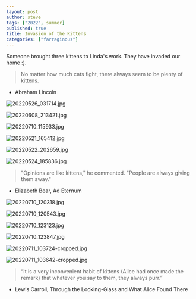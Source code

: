 ```yaml
---
layout: post
author: steve
tags: ["2022", summer]
published: true
title: Invasion of the Kittens
categories: ["farraginous"]
---
```

Someone brought three kittens to Linda's work. They have invaded our home :).  

>No matter how much cats fight, there always seem to be plenty of kittens.  

- Abraham Lincoln  

![20220526_031714.jpg]({{site.baseurl}}/assets/media/20220526_031714.jpg)

![20220608_213421.jpg]({{site.baseurl}}/assets/media/20220608_213421.jpg)

![20220710_115933.jpg]({{site.baseurl}}/assets/media/20220710_115933.jpg)

![20220521_165412.jpg]({{site.baseurl}}/assets/media/20220521_165412.jpg)

![20220522_202659.jpg]({{site.baseurl}}/assets/media/20220522_202659.jpg)

![20220524_185836.jpg]({{site.baseurl}}/assets/media/20220524_185836.jpg)

>"Opinions are like kittens," he commented. "People are always giving them away."  

- Elizabeth Bear, Ad Eternum  

![20220710_120318.jpg]({{site.baseurl}}/assets/media/20220710_120318.jpg)

![20220710_120543.jpg]({{site.baseurl}}/assets/media/20220710_120543.jpg)

![20220710_123123.jpg]({{site.baseurl}}/assets/media/20220710_123123.jpg)

![20220710_123847.jpg]({{site.baseurl}}/assets/media/20220710_123847.jpg)

![20220711_103724-cropped.jpg]({{site.baseurl}}/assets/media/20220711_103724-cropped.jpg)

![20220711_103642-cropped.jpg]({{site.baseurl}}/assets/media/20220711_103642-cropped.jpg)

>“It is a very inconvenient habit of kittens (Alice had once made the remark) that whatever you say to them, they always purr.”  

- Lewis Carroll, Through the Looking-Glass and What Alice Found There  
